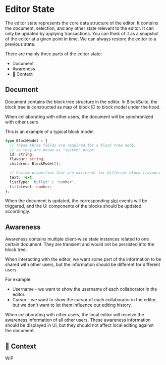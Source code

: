 # Editor State

The editor state represents the core data structure of the editor. It contains the document, selection, and any other state relevant to the editor. It can only be updated by applying transactions. You can think of it as a snapshot of the editor at a given point in time. We can always restore the editor to a previous state.

There are mainly three parts of the editor state:

- Document
- Awareness
- 🚧 Context

## Document

Document contains the block tree structure in the editor. In BlockSuite, the block tree is constructed as map of block ID to block model under the hood.

When collaborating with other users, the document will be synchronized with other users.

This is an example of a typical block model:

```ts
type BlockModel = {
  // These three fields are required for a block tree node,
  // so they are known as "system" props
  id: string;
  flavour: string;
  children: BlockModel[];

  // Custom properties that are different for different block flavours
  text: Text;
  listType: 'bullet' | 'number';
  titleLevel: number;
};
```

When the document is updated, the corresponding [slot](./handling-events#using-slots) events will be triggered, and the UI components of the blocks should be updated accordingly.

## Awareness

Awareness contains multiple client-wise state instances related to one certain document. They are transient and would not be persisted into the block tree.

When interacting with the editor, we want some part of the information to be shared with other users, but the information should be different for different users.

For example:

- Username - we want to show the username of each collaborator in the editor.
- Cursor - we want to show the cursor of each collaborator in the editor, but we don't want to let them influence our editing history.

When collaborating with other users, the local editor will receive the awareness information of all other users. These awareness information should be displayed in UI, but they should not affect local editing against the document.

## 🚧 Context

WIP
